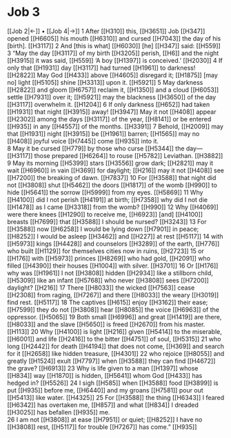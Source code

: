 # Job 3
[[Job 2|←]] • [[Job 4|→]]
1 After [[H310]] this, [[H3651]] Job [[H347]] opened [[H6605]] his mouth [[H6310]] and cursed [[H7043]] the day of his [birth]. [[H3117]] 
2 And [this is what] [[H6030]] [he] [[H347]] said: [[H559]] 
3 “May the day [[H3117]] of my birth [[H3205]] perish, [[H6]] and the night [[H3915]] it was said, [[H559]] ‘A boy [[H1397]] is conceived.’ [[H2030]] 
4 If only that [[H1931]] day [[H3117]] had turned [[H1961]] to darkness! [[H2822]] May God [[H433]] above [[H4605]] disregard it; [[H1875]] [may no] light [[H5105]] shine [[H3313]] upon it. [[H5921]] 
5 May darkness [[H2822]] and gloom [[H6757]] reclaim it, [[H1350]] and a cloud [[H6053]] settle [[H7931]] over it; [[H5921]] may the blackness [[H3650]] of the day [[H3117]] overwhelm it. [[H1204]] 
6 If only darkness [[H652]] had taken [[H1931]] that night [[H3915]] away! [[H3947]] May it not [[H408]] appear [[H2302]] among the days [[H3117]] of the year, [[H8141]] or be entered [[H935]] in any [[H4557]] of the months. [[H3391]] 
7 Behold, [[H2009]] may that [[H1931]] night [[H3915]] be [[H1961]] barren; [[H1565]] may no [[H408]] joyful voice [[H7445]] come [[H935]] into it.  
8 May it be cursed [[H779]] by those who curse [[H5344]] the day— [[H3117]] those prepared [[H6264]] to rouse [[H5782]] Leviathan. [[H3882]] 
9 May its morning [[H5399]] stars [[H3556]] grow dark; [[H2821]] may it wait [[H6960]] in vain [[H369]] for daylight; [[H216]] may it not [[H408]] see [[H7200]] the breaking of dawn. [[H7837]] 
10 For [[H3588]] that night did not [[H3808]] shut [[H5462]] the doors [[H1817]] of the womb [[H990]] to hide [[H5641]] the sorrow [[H5999]] from my eyes. [[H5869]] 
11 Why [[H4100]] did I not perish [[H4191]] at birth; [[H7358]] why did I not die [[H1478]] as I came [[H3318]] from the womb? [[H990]] 
12 Why [[H4069]] were there knees [[H1290]] to receive me, [[H6923]] [and] [[H4100]] breasts [[H7699]] that [[H3588]] I should be nursed? [[H3243]] 
13 For [[H3588]] now [[H6258]] I would be lying down [[H7901]] in peace; [[H8252]] I would be asleep [[H3462]] and [[H227]] at rest [[H5117]] 
14 with [[H5973]] kings [[H4428]] and counselors [[H3289]] of the earth, [[H776]] who built [[H1129]] for themselves  cities now in ruins, [[H2723]] 
15 or [[H176]] with [[H5973]] princes [[H8269]] who had gold, [[H2091]] who filled [[H4390]] their houses [[H1004]] with silver. [[H3701]] 
16 Or [[H176]] why was [[H1961]] I not [[H3808]] hidden [[H2934]] like a stillborn child, [[H5309]] like an infant [[H5768]] who never [[H3808]] sees [[H7200]] daylight? [[H216]] 
17 There [[H8033]] the wicked [[H7563]] cease [[H2308]] from raging, [[H7267]] and there [[H8033]] the weary [[H3019]] find rest. [[H5117]] 
18 The captives [[H615]] enjoy [[H3162]] their ease; [[H7599]] they do not [[H3808]] hear [[H8085]] the voice [[H6963]] of the oppressor. [[H5065]] 
19 Both small [[H6996]] and great [[H1419]] are there, [[H8033]] and the slave [[H5650]] is freed [[H2670]] from his master. [[H113]] 
20 Why [[H4100]] is light [[H216]] given [[H5414]] to the miserable, [[H6001]] and life [[H2416]] to the bitter [[H4751]] of soul, [[H5315]] 
21 who long [[H2442]] for death [[H4194]] that does not come, [[H369]] and search for it [[H2658]] like hidden treasure, [[H4301]] 
22 who rejoice [[H8055]] and greatly [[H1524]] exult [[H7797]] when [[H3588]] they can find [[H4672]] the grave? [[H6913]] 
23 Why is life given to a man [[H1397]] whose [[H834]] way [[H1870]] is hidden, [[H5641]] whom God [[H433]] has hedged in? [[H5526]] 
24 I sigh [[H585]] when [[H3588]] food [[H3899]] is put [[H935]] before me, [[H6440]] and my groans [[H7581]] pour out [[H5413]] like water. [[H4325]] 
25 For [[H3588]] the thing [[H6343]] I feared [[H6342]] has overtaken me, [[H857]] and what [[H834]] I dreaded [[H3025]] has befallen [[H935]] me.  
26 I am not [[H3808]] at ease [[H7951]] or quiet; [[H8252]] I have no [[H3808]] rest, [[H5117]] for trouble [[H7267]] has come.” [[H935]] 
